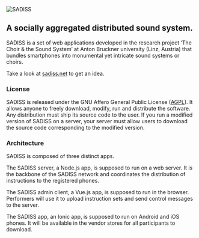 ![SADISS](https://sadiss.net/api/logo_black.png)
## A socially aggregated distributed sound system.

SADISS is a set of web applications developed in the research project ‘The Choir & the Sound System’ at Anton Bruckner university (Linz, Austria) that bundles smartphones into monumental yet intricate sound systems or choirs.

Take a look at [sadiss.net](https://sadiss.net/) to get an idea.

### License
SADISS is released under the GNU Affero General Public License ([AGPL](LICENSE)). It allows anyone to freely download, modify, run and distribute the software. Any distribution must ship its source code to the user. If you run a modified version of SADISS on a server, your server must allow users to download the source code corresponding to the modified version.

### Architecture

SADISS is composed of three distinct apps.

The SADISS server, a Node.js app, is supposed to run on a web server. It is the backbone of the SADISS network and coordinates the distribution of instructions to the registered phones.

The SADISS admin client, a Vue.js app, is supposed to run in the browser. Performers will use it to upload instruction sets and send control messages to the server.

The SADISS app, an Ionic app, is supposed to run on Android and iOS phones. It will be available in the vendor stores for all participants to download.
